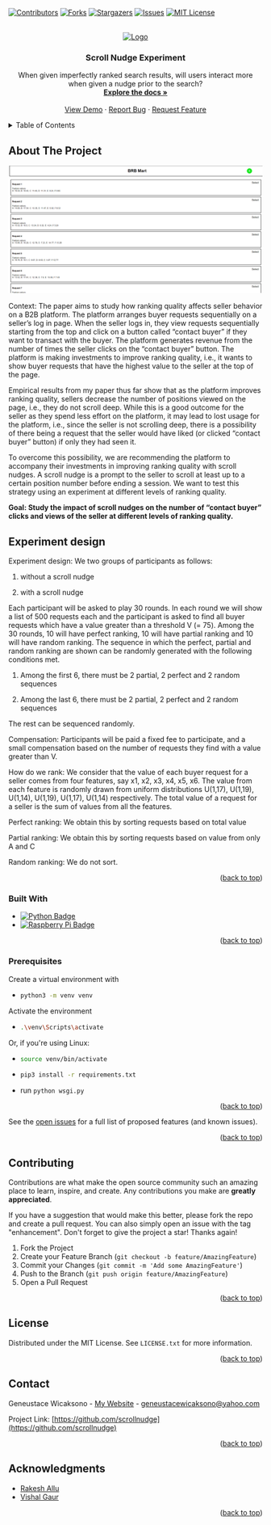 <!-- Improved compatibility of back to top link: See: https://github.com/othneildrew/Best-README-Template/pull/73 -->
<a name="readme-top"></a>
<!--
*** Thanks for checking out the Best-README-Template. If you have a suggestion
*** that would make this better, please fork the repo and create a pull request
*** or simply open an issue with the tag "enhancement".
*** Don't forget to give the project a star!
*** Thanks again! Now go create something AMAZING! :D
-->



<!-- PROJECT SHIELDS -->
<!--
*** I'm using markdown "reference style" links for readability.
*** Reference links are enclosed in brackets [ ] instead of parentheses ( ).
*** See the bottom of this document for the declaration of the reference variables
*** for contributors-url, forks-url, etc. This is an optional, concise syntax you may use.
*** https://www.markdownguide.org/basic-syntax/#reference-style-links
-->
[![Contributors][contributors-shield]][contributors-url]
[![Forks][forks-shield]][forks-url]
[![Stargazers][stars-shield]][stars-url]
[![Issues][issues-shield]][issues-url]
[![MIT License][license-shield]][license-url]


<!-- PROJECT LOGO -->
<br />
<div align="center">
  <a href="https://github.com/scrollnudge">
    <img src="https://encrypted-tbn0.gstatic.com/images?q=tbn:ANd9GcSidnq2Bod6Sa4WQw_ADzsBnsjvazPIs4bitA&s" alt="Logo">
  </a>

<h3 align="center">Scroll Nudge Experiment</h3>

  <p align="center">
    When given imperfectly ranked search results, will users interact more when given a nudge prior to the search?
    <br /> 
    <a href="https://github.com/scrollnudge"><strong>Explore the docs »</strong></a>
    <br />
    <br />
    <a href="https://github.com/scrollnudge">View Demo</a>
    ·
    <a href="https://github.com/scrollnudge/issues">Report Bug</a>
    ·
    <a href="https://github.com/scrollnudge/issues">Request Feature</a>
  </p>
</div>



<!-- TABLE OF CONTENTS -->
<details>
  <summary>Table of Contents</summary>
  <ol>
    <li>
      <a href="#about-the-project">About The Project</a>
      <ul>
        <li><a href="#built-with">Built With</a></li>
      </ul>
    </li>
    <li>
      <a href="#getting-started">Getting Started</a>
      <ul>
        <li><a href="#prerequisites">Prerequisites</a></li>
        <li><a href="#installation">Installation</a></li>
      </ul>
    </li>
    <li><a href="#usage">Usage</a></li>
    <li><a href="#license">License</a></li>
    <li><a href="#contact">Contact</a></li>
    <li><a href="#acknowledgments">Acknowledgments</a></li>
  </ol>
</details>



<!-- ABOUT THE PROJECT -->
## About The Project

![alt text](image-1.png)

Context: The paper aims to study how ranking quality affects seller behavior on a B2B platform. The platform arranges buyer requests sequentially on a seller’s log in page. When the seller logs in, they view requests sequentially starting from the top and click on a button called “contact buyer” if they want to transact with the buyer. The platform generates revenue from the number of times the seller clicks on the “contact buyer” button. The platform is making investments to improve ranking quality, i.e., it wants to show buyer requests that have the highest value to the seller at the top of the page.

Empirical results from my paper thus far show that as the platform improves ranking quality, sellers decrease the number of positions viewed on the page, i.e., they do not scroll deep. While this is a good outcome for the seller as they spend less effort on the platform, it may lead to lost usage for the platform, i.e., since the seller is not scrolling deep, there is a possibility of there being a request that the seller would have liked (or clicked “contact buyer” button) if only they had seen it.

To overcome this possibility, we are recommending the platform to accompany their investments in improving ranking quality with scroll nudges. A scroll nudge is a prompt to the seller to scroll at least up to a certain position number before ending a session. We want to test this strategy using an experiment at different levels of ranking quality.

**Goal: Study the impact of scroll nudges on the number of “contact buyer” clicks and views of the seller at different levels of ranking quality.**

## Experiment design
Experiment design: We two groups of participants as follows:

1. without a scroll nudge

2. with a scroll nudge

Each participant will be asked to play 30 rounds. In each round we will show a list of 500 requests each and the participant is asked to find all buyer requests which have a value greater than a threshold V (= 75). Among the 30 rounds, 10 will have perfect ranking, 10 will have partial ranking and 10 will have random ranking. The sequence in which the perfect, partial and random ranking are shown can be randomly generated with the following conditions met.

1. Among the first 6, there must be 2 partial, 2 perfect and 2 random sequences

2. Among the last 6, there must be 2 partial, 2 perfect and 2 random sequences

The rest can be sequenced randomly.


Compensation: Participants will be paid a fixed fee to participate, and a small compensation based on the number of requests they find with a value greater than V.

How do we rank: We consider that the value of each buyer request for a seller comes from four features, say x1, x2, x3, x4, x5, x6. The value from each feature is randomly drawn from uniform distributions U(1,17), U(1,19), U(1,14), U(1,19), U(1,17), U(1,14) respectively. The total value of a request for a seller is the sum of values from all the features.

Perfect ranking: We obtain this by sorting requests based on total value

Partial ranking: We obtain this by sorting requests based on value from only A and C

Random ranking: We do not sort.



<p align="right">(<a href="#readme-top">back to top</a>)</p>



### Built With

* [![Python Badge][python]][python-url]
* [![Raspberry Pi Badge][flask]][rpi-url]

<p align="right">(<a href="#readme-top">back to top</a>)</p>

### Prerequisites

Create a virtual environment with 
* ```sh
  python3 -m venv venv
  ```
Activate the environment
* ```sh
  .\venv\Scripts\activate
  ```

Or, if you're using Linux:
* ```sh
  source venv/bin/activate
  ```



* ```sh
  pip3 install -r requirements.txt
  ```
* run `python wsgi.py`

<p align="right">(<a href="#readme-top">back to top</a>)</p>


See the [open issues](https://github.com/scrollnudge/issues) for a full list of proposed features (and known issues).

<p align="right">(<a href="#readme-top">back to top</a>)</p>



<!-- CONTRIBUTING -->
## Contributing

Contributions are what make the open source community such an amazing place to learn, inspire, and create. Any contributions you make are **greatly appreciated**.

If you have a suggestion that would make this better, please fork the repo and create a pull request. You can also simply open an issue with the tag "enhancement".
Don't forget to give the project a star! Thanks again!

1. Fork the Project
2. Create your Feature Branch (`git checkout -b feature/AmazingFeature`)
3. Commit your Changes (`git commit -m 'Add some AmazingFeature'`)
4. Push to the Branch (`git push origin feature/AmazingFeature`)
5. Open a Pull Request

<p align="right">(<a href="#readme-top">back to top</a>)</p>



<!-- LICENSE -->
## License

Distributed under the MIT License. See `LICENSE.txt` for more information.

<p align="right">(<a href="#readme-top">back to top</a>)</p>



<!-- CONTACT -->
## Contact

Geneustace Wicaksono - [My Website](https://genewica.herokuapp.com) - geneustacewicaksono@yahoo.com

Project Link: [https://github.com/scrollnudge](https://github.com/scrollnudge)

<p align="right">(<a href="#readme-top">back to top</a>)</p>



<!-- ACKNOWLEDGMENTS -->
## Acknowledgments

* [Rakesh Allu](https://sites.google.com/view/rakeshallu/home)
* [Vishal Gaur](https://business.cornell.edu/faculty-research/faculty/vg77/)

<p align="right">(<a href="#readme-top">back to top</a>)</p>



<!-- MARKDOWN LINKS & IMAGES -->
<!-- https://www.markdownguide.org/basic-syntax/#reference-style-links -->
[contributors-shield]: https://img.shields.io/github/contributors/Sentientplatypus/octane7.svg?style=for-the-badge
[contributors-url]: https://github.com/scrollnudge/graphs/contributors
[forks-shield]: https://img.shields.io/github/forks/Sentientplatypus/octane7.svg?style=for-the-badge
[forks-url]: https://github.com/scrollnudge/network/members
[stars-shield]: https://img.shields.io/github/stars/Sentientplatypus/octane7.svg?style=for-the-badge
[stars-url]: https://github.com/scrollnudge/stargazers
[issues-shield]: https://img.shields.io/github/issues/Sentientplatypus/octane7.svg?style=for-the-badge
[issues-url]: https://github.com/scrollnudge/issues
[license-shield]: https://img.shields.io/github/license/Sentientplatypus/octane7.svg?style=for-the-badge
[license-url]: https://github.com/scrollnudge/blob/master/LICENSE.txt
[linkedin-shield]: https://img.shields.io/badge/-LinkedIn-black.svg?style=for-the-badge&logo=linkedin&colorB=555
[linkedin-url]: https://linkedin.com/in/linkedin_username
[product-screenshot]: images/rig.png
[jumper]: images/jumper.png
[body]: images/body.png
[python]: https://img.shields.io/badge/Python-3776AB?style=for-the-badge&logo=python&logoColor=white
[python-url]: https://python.com
[flask]: https://img.shields.io/badge/Flask-000000?style=for-the-badge&logo=flask&logoColor=white
[rpi-url]: https://raspberrypi.com
